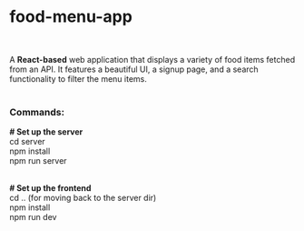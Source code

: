 <h1>f o o d - m e n u - a p p</h1>   <br>

A <strong>React-based</strong> web application that displays a variety of food items fetched from an API. 
It features a beautiful UI, a signup page, and a search functionality to filter the menu items. <br><br>

<h3>Commands:</h3>
<strong># Set up the server</strong><br>
  cd server<br>
  npm install<br>
  npm run server<br><br>

  <strong># Set up the frontend</strong><br>
  cd ..  (for moving back to the server dir)<br>
  npm install<br>
  npm run dev<br>



 
 
